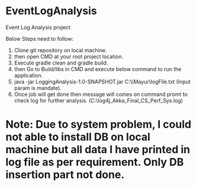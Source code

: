 # EventLogAnalysis
Event Log Analysis project

Below Steps need to follow:
1) Clone git repository on local machine.
2) then open CMD at your root project location.
3) Execute gradle clean and gradle build.
4) then Go to Build/libs in CMD and execute below command to run the application.
5) java -jar LoggingAnalysis-1.0-SNAPSHOT.jar C:\\\Mayur\logFile.txt (Input param is mandate).
6) Once job will get done then message will comes on command promt to check log for further analysis. (C:\\log4j_Akka_Final_CS_Perf_Sys.log)

# Note: Due to system problem, I could not able to install DB on local machine but all data I have printed in log file as per requirement. Only DB insertion part not done.

